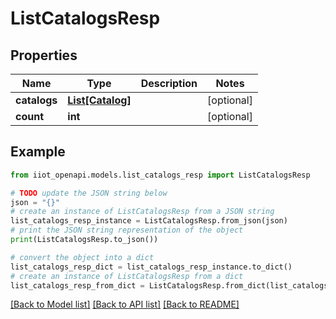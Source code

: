 # ListCatalogsResp


## Properties

Name | Type | Description | Notes
------------ | ------------- | ------------- | -------------
**catalogs** | [**List[Catalog]**](Catalog.md) |  | [optional] 
**count** | **int** |  | [optional] 

## Example

```python
from iiot_openapi.models.list_catalogs_resp import ListCatalogsResp

# TODO update the JSON string below
json = "{}"
# create an instance of ListCatalogsResp from a JSON string
list_catalogs_resp_instance = ListCatalogsResp.from_json(json)
# print the JSON string representation of the object
print(ListCatalogsResp.to_json())

# convert the object into a dict
list_catalogs_resp_dict = list_catalogs_resp_instance.to_dict()
# create an instance of ListCatalogsResp from a dict
list_catalogs_resp_from_dict = ListCatalogsResp.from_dict(list_catalogs_resp_dict)
```
[[Back to Model list]](../README.md#documentation-for-models) [[Back to API list]](../README.md#documentation-for-api-endpoints) [[Back to README]](../README.md)


